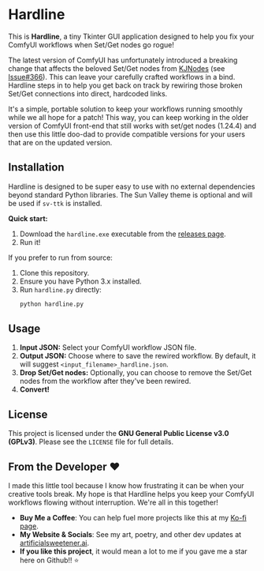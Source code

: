 # Hardline

This is **Hardline**, a tiny Tkinter GUI application designed to help you fix your ComfyUI workflows when Set/Get nodes go rogue!

The latest version of ComfyUI has unfortunately introduced a breaking change that affects the beloved Set/Get nodes from [KJNodes](https://github.com/kijai/ComfyUI-KJNodes) (see [Issue#366](https://github.com/kijai/ComfyUI-KJNodes/issues/366_)). This can leave your carefully crafted workflows in a bind. Hardline steps in to help you get back on track by rewiring those broken Set/Get connections into direct, hardcoded links.

It's a simple, portable solution to keep your workflows running smoothly while we all hope for a patch! This way, you can keep working in the older version of ComfyUI front-end that still works with set/get nodes (1.24.4) and then use this little doo-dad to provide compatible versions for your users that are on the updated version.

## Installation

Hardline is designed to be super easy to use with no external dependencies beyond standard Python libraries. The Sun Valley theme is optional and will be used if `sv-ttk` is installed.

**Quick start:**
1. Download the `hardline.exe` executable from the [releases page](LINK_TO_RELEASES_PAGE_HERE).
2. Run it!

If you prefer to run from source:
1. Clone this repository.
2. Ensure you have Python 3.x installed.
3. Run `hardline.py` directly:
   ```bash
   python hardline.py
   ```

## Usage

1. **Input JSON:** Select your ComfyUI workflow JSON file.
2. **Output JSON:** Choose where to save the rewired workflow. By default, it will suggest `<input_filename>_hardline.json`.
3. **Drop Set/Get nodes:** Optionally, you can choose to remove the Set/Get nodes from the workflow after they've been rewired.
4. **Convert!**

## License

This project is licensed under the **GNU General Public License v3.0 (GPLv3)**. Please see the `LICENSE` file for full details.

## From the Developer ❤️

I made this little tool because I know how frustrating it can be when your creative tools break. My hope is that Hardline helps you keep your ComfyUI workflows flowing without interruption. We're all in this together!

- **Buy Me a Coffee**: You can help fuel more projects like this at my [Ko-fi page](https://ko-fi.com/artificial_sweetener).
- **My Website & Socials**: See my art, poetry, and other dev updates at [artificialsweetener.ai](https://artificialsweetener.ai).
- **If you like this project**, it would mean a lot to me if you gave me a star here on Github!! ⭐
